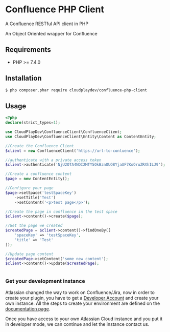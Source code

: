 # Confluence PHP Client
A Confluence RESTful API client in PHP

An Object Oriented wrapper for Confluence

## Requirements

* PHP >= 7.4.0

## Installation

```bash
$ php composer.phar require cloudplaydev/confluence-php-client
```

## Usage

```php
<?php
declare(strict_types=1);

use CloudPlayDev\ConfluenceClient\ConfluenceClient;
use CloudPlayDev\ConfluenceClient\Entity\Content as ContentEntity;

//Create the Confluence Client
$client = new ConfluenceClient('https://url-to-conluence');

//authenticate with a private access token
$client->authenticate('NjU2OTA4NDI2MTY5OkBznOUO8YjaUF7KoOruZRXhILJ9');

//Create a confluence content
$page = new ContentEntity();

//Configure your page
$page->setSpace('testSpaceKey')
    ->setTitle('Test')
    ->setContent('<p>test page</p>');

//Create the page in confluence in the test space
$client->content()->create($page);

//Get the page we created
$createdPage = $client->content()->findOneBy([
    'spaceKey' => 'testSpaceKey',
    'title' => 'Test'
]);

//Update page content
$createdPage->setContent('some new content');
$client->content()->update($createdPage);



```


### Get your development instance

Atlassian changed the way to work on Confluence/Jira, now in order to create your plugin, you have to get a [Developer Account](http://go.atlassian.com/cloud-dev) and create your own instance. All the steps to create your environment are defined on the [documentation page](https://developer.atlassian.com/static/connect/docs/latest/guides/development-setup.html).

Once you have access to your own Atlassian Cloud instance and you put it in developer mode, we can continue and let the instance contact us.

